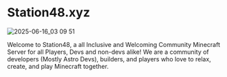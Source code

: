 # Station48.xyz

![2025-06-16_03 09 51](https://github.com/user-attachments/assets/59b62825-2c6f-4e51-9dda-ce32a2d468c9)

Welcome to Station48, a all Inclusive and Welcoming Community Minecraft Server for all Players, Devs and non-devs alike! 
We are a community of developers (Mostly Astro Devs), builders, and players who love to relax, create, and play Minecraft together.
